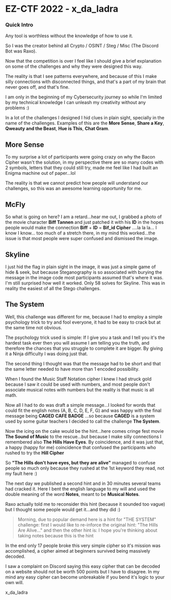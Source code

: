 # EZ-CTF 2022 - x_da_ladra

### Quick Intro
Any tool is worthless without the knowledge of how to use it.

So I was the creator behind all Crypto / OSINT / Steg / Misc (The Discord Bot was Raxo).

Now that the competition is over I feel like I should give a brief explanation on some of the challenges and why they were designed this way.

The reality is that I see patterns everywhere, and because of this I make silly connections with disconnected things, and that's a part of my brain that never goes off, and that's fine.

I am only in the beginning of my Cybersecurity journey so while I'm limited by my technical knowledge I can unleash my creativity without any problems :)

In a lot of the challenges I designed I hid clues in plain sight, specially in the name of the challenges. Examples of this are the **More Sense**, **Share a Key**, **Qweauty and the Beast**, **Hue is This**, **Chat  Gram**.

## More Sense

To my surprise a lot of participants were going crazy on why the Bacon Cipher wasn't the solution, in my perspective there are so many codes with 2 symbols, letters that they could still try, made me feel like I had built an Enigma machine out of paper...lol

The reality is that we cannot predict how people will understand our challenges, so this was an awesome learning opportunity for me.

## McFly

So what is going on here? I am a retard...hear me out, I grabbed a photo of the movie character **Biff Tannen** and just patched it with his **ID** in the hopes people would make the connection **Biff** + **ID** = **Bif_id Cipher** ....la la la... I know I know... too much of a stretch there, in my mind this worked...the issue is that most people were super confused and dismissed the image.


## Skyline

I just hid the flag in plain sight in the image, it was just a simple game of hide & seek, but because Steganography is so associated with burying the message in the image code most participants assumed that's where it was. I'm still surprised how well it worked. Only 58 solves for Skyline. This was in reality the easiest of all the Stego challenges.

## The System

Well, this challenge was different for me, because I had to employ a simple psychology trick to try and fool everyone, it had to be easy to crack but at the same time not obvious. 

The psychology trick used is simple: If I give you a task and I tell you it's the hardest task ever then you will assume I am telling you the truth, and therefore the chances that you struggle to complete it are bigger. By giving it a Ninja difficulty I was doing just that.

The second thing I thought was that the message had to be short and that the same letter needed to have more than 1 encoded possibility.

When I found the Music Staff Notation cipher I knew I had struck gold because I saw it could be used with numbers, and most people don't associate musical notes with numbers but the reality is that music is all math.

Now all I had to do was draft a simple message...I looked for words that could fit the english notes (A, B, C, D, E, F, G) and was happy with the final message being **CAGED CAFE BADGE** ...so because **CAGED** is a system used by some guitar teachers I decided to call the challenge **The System**. 

Now the icing on the cake would be the hint...here comes cringe fest movie **The Sound of Music** to the rescue...but because I make silly connections I remembered also **The Hills Have Eyes**. By coincidence, and it was just that, a happy (happy for me) coincidence that confused the participants who rushed to try the **Hill Cipher**

So **"The Hills don't have eyes, but they are alive"** managed to confuse people so much only because they rushed at the 1st keyword they read, not my fault here :)

The next day we published a second hint and in 30 minutes several teams had cracked it. Here I bent the english language to my will and used the double meaning of the word **Notes**, meant to be **Musical Notes**. 

Raxo actually told me to reconsider this hint (because it sounded too vague) but I thought some people would get it...and they did :)

>Morning, due to popular demand here is a hint for "THE SYSTEM" challenge:
>first I would like  to re-inforce the original hint: "The Hills Are Alive..."
>and then the other hint is: I hope you're thinking about taking notes because this is the hint

In the end only 17 people broke this very simple cipher so it's mission was accomplished, a cipher aimed at beginners survived being massively decoded.

I saw a complaint on Discord saying this easy cipher that can be decoded on a website should not be worth 500 points but I have to disagree. In my mind any easy cipher can become unbreakable if you bend it's logic to your own will.

x_da_ladra